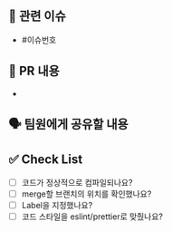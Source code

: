 ## 🔗 관련 이슈

<!-- 연관된 이슈 번호를 작성해주세요. -->

- #이슈번호

## 📌 PR 내용

<!-- PR 내용을 설명해주세요. -->

-

## 🗣️ 팀원에게 공유할 내용

<!-- 팀원들이 알아야 할 내용이나 논의해야 할 부분이 있다면 작성해주세요. -->
<!-- 리뷰어가 중점적으로 봐줬으면 하는 부분이 있으면 작성해주세요. -->

## ✅ Check List

- [ ] 코드가 정상적으로 컴파일되나요?
- [ ] merge할 브랜치의 위치를 확인했나요?
- [ ] Label을 지정했나요?
- [ ] 코드 스타일을 eslint/prettier로 맞췄나요?
